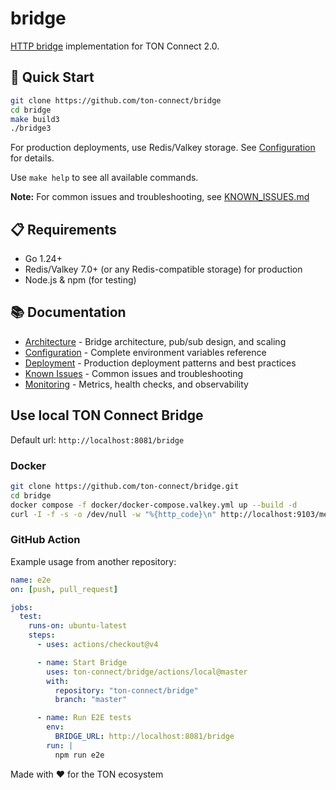 # bridge

[HTTP bridge](https://github.com/ton-connect/docs/blob/main/bridge.md) implementation for TON Connect 2.0.

## 🚀 Quick Start

```bash
git clone https://github.com/ton-connect/bridge
cd bridge
make build3
./bridge3
```

For production deployments, use Redis/Valkey storage. See [Configuration](docs/CONFIGURATION.md) for details.

Use `make help` to see all available commands.

**Note:** For common issues and troubleshooting, see [KNOWN_ISSUES.md](docs/KNOWN_ISSUES.md)

## 📋 Requirements

- Go 1.24+
- Redis/Valkey 7.0+ (or any Redis-compatible storage) for production
- Node.js & npm (for testing)

## 📚 Documentation

- [Architecture](docs/ARCHITECTURE.md) - Bridge architecture, pub/sub design, and scaling
- [Configuration](docs/CONFIGURATION.md) - Complete environment variables reference
- [Deployment](docs/DEPLOYMENT.md) - Production deployment patterns and best practices
- [Known Issues](docs/KNOWN_ISSUES.md) - Common issues and troubleshooting
- [Monitoring](docs/MONITORING.md) - Metrics, health checks, and observability

## Use local TON Connect Bridge

Default url: `http://localhost:8081/bridge`

### Docker

```bash
git clone https://github.com/ton-connect/bridge.git
cd bridge
docker compose -f docker/docker-compose.valkey.yml up --build -d
curl -I -f -s -o /dev/null -w "%{http_code}\n" http://localhost:9103/metrics
```

### GitHub Action

Example usage from another repository:

```yaml
name: e2e
on: [push, pull_request]

jobs:
  test:
    runs-on: ubuntu-latest
    steps:
      - uses: actions/checkout@v4

      - name: Start Bridge
        uses: ton-connect/bridge/actions/local@master
        with:
          repository: "ton-connect/bridge"
          branch: "master"

      - name: Run E2E tests
        env:
          BRIDGE_URL: http://localhost:8081/bridge
        run: |
          npm run e2e
```

Made with ❤️ for the TON ecosystem